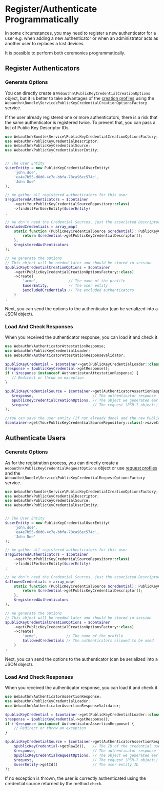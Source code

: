 # Register/Authenticate Programmatically

In some circumstances, you may need to register a new authenticator for a user e.g. when adding a new authenticator or when an administrator acts as another user to replaces a lost devices.

It is possible to perform both ceremonies programmatically.

## Register Authenticators

### Generate Options

You can directly create a `Webauthn\PublicKeyCredentialCreationOptions` object, but it is better to take advantages of the [creation profiles](./#configuration-of-the-creation-profiles) using the `Webauthn\Bundle\Service\PublicKeyCredentialCreationOptionsFactory` service.

If the user already registered one or more authenticators, there is a risk that the same authenticator is registered twice. To prevent that, you can pass a list of Public Key Descriptor IDs.

```php
use Webauthn\Bundle\Service\PublicKeyCredentialCreationOptionsFactory;
use Webauthn\PublicKeyCredentialDescriptor;
use Webauthn\PublicKeyCredentialSource;
use Webauthn\PublicKeyCredentialUserEntity;


// The User Entity
$userEntity = new PublicKeyCredentialUserEntity(
    'john.doe',
    'ea4e7b55-d8d0-4c7e-bbfa-78ca96ec574c',
    'John Doe'
);

// We gather all registered authenticators for this user
$registeredAuthenticators = $container
    ->get(YourPublicKeyCredentialSourceRepository::class)
    ->findAllForUserEntity($userEntity)
;

// We don’t need the Credential Sources, just the associated Descriptors
$excludedCredentials = array_map(
    static function (PublicKeyCredentialSource $credential): PublicKeyCredentialDescriptor {
        return $credential->getPublicKeyCredentialDescriptor();
    },
    $registeredAuthenticators
);

// We generate the options
// This object will be needed later and should be stored in session
$publicKeyCredentialCreationOptions = $container
    ->get(PublicKeyCredentialCreationOptionsFactory::class)
    ->create(
        'acme',              // The name of the profile
        $userEntity,         // The user entity
        $excludedCredentials // The excluded authenticators
    )
;
```

Next, you can send the options to the authenticator \(can be serialized into a JSON object\).

### Load And Check Responses

When you received the authenticator response, you can load it and check it.

```php
use Webauthn\AuthenticatorAttestationResponse;
use Webauthn\PublicKeyCredentialLoader;
use Webauthn\AuthenticatorAttestationResponseValidator;

$publicKeyCredential = $container->get(PublicKeyCredentialLoader::class)->load($authenticatorResponse);
$response = $publicKeyCredential->getResponse();
if (!$response instanceof AuthenticatorAttestationResponse) {
   // Redirect or throw an exception
}

$publicKeyCredentialSource = $container->get(AuthenticatorAssertionResponseValidator::class)->check(
   $response,                           // The authenticator response
   $publicKeyCredentialCreationOptions, // The object we generated earlier
   $request                             // The request (PSR-7 object!)
);

//You can save the user entity (if not already done) and the new Public Key Credential Source object
$container->get(YourPublicKeyCredentialSourceRepository::class)->saveCredentialSource($publicKeyCredentialSource);
```

## Authenticate Users

### Generate Options

As for the registration process, you can directly create a `Webauthn\PublicKeyCredentialRequestOptions` object or use [request profiles](./#request-profiles) and the `Webauthn\Bundle\Service\PublicKeyCredentialRequestOptionsFactory` service.

```php
use Webauthn\Bundle\Service\PublicKeyCredentialCreationOptionsFactory;
use Webauthn\PublicKeyCredentialDescriptor;
use Webauthn\PublicKeyCredentialSource;
use Webauthn\PublicKeyCredentialUserEntity;


// The User Entity
$userEntity = new PublicKeyCredentialUserEntity(
    'john.doe',
    'ea4e7b55-d8d0-4c7e-bbfa-78ca96ec574c',
    'John Doe'
);

// We gather all registered authenticators for this user
$registeredAuthenticators = $container
    ->get(YourPublicKeyCredentialSourceRepository::class)
    ->findAllForUserEntity($userEntity)
;

// We don’t need the Credential Sources, just the associated Descriptors
$allowedCredentials = array_map(
    static function (PublicKeyCredentialSource $credential): PublicKeyCredentialDescriptor {
        return $credential->getPublicKeyCredentialDescriptor();
    },
    $registeredAuthenticators
);

// We generate the options
// This object will be needed later and should be stored in session
$publicKeyCredentialCreationOptions = $container
    ->get(PublicKeyCredentialCreationOptionsFactory::class)
    ->create(
        'acme',             // The name of the profile
        $allowedCredentials // The authenticators allowed to be used
    )
;
```

Next, you can send the options to the authenticator \(can be serialized into a JSON object\).

### Load And Check Responses

When you received the authenticator response, you can load it and check it.

```php
use Webauthn\AuthenticatorAssertionResponse;
use Webauthn\PublicKeyCredentialLoader;
use Webauthn\AuthenticatorAssertionResponseValidator;

$publicKeyCredential = $container->get(PublicKeyCredentialLoader::class)->load($authenticatorResponse);
$response = $publicKeyCredential->getResponse();
if (!$response instanceof AuthenticatorAssertionResponse) {
    // Redirect or throw an exception
}

$publicKeyCredentialSource = $container->get(AuthenticatorAssertionResponseValidator::class)->check(
    $publicKeyCredential->getRawId(),   // The ID of the credential used by the user
    $response,                          // The authenticator response
    $publicKeyCredentialRequestOptions, // The object we generated earlier
    $request,                           // The request (PSR-7 object!)
    $userEntity->getId()                // The user entity ID
);

```

If no exception is thrown, the user is correctly authenticated using the credential source returned by the method `check`.

